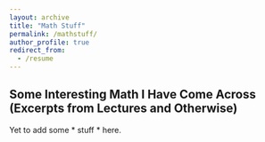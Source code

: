 ```yaml
---
layout: archive
title: "Math Stuff"
permalink: /mathstuff/
author_profile: true
redirect_from:
  - /resume
---
```


Some Interesting Math I Have Come Across (Excerpts from Lectures and Otherwise)
-------
Yet to add some * stuff * here. 
